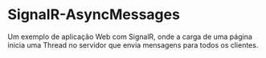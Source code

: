 # SignalR-AsyncMessages
Um exemplo de aplicação Web com SignalR, onde a carga de uma página inicia uma Thread no servidor que envia mensagens para todos os clientes.
